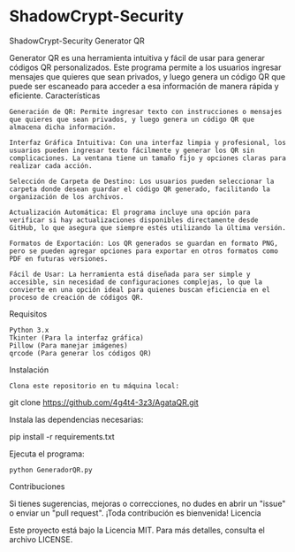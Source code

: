 # ShadowCrypt-Security
ShadowCrypt-Security Generator QR

Generator QR es una herramienta intuitiva y fácil de usar para generar códigos QR personalizados. Este programa permite a los usuarios ingresar  mensajes que quieres que sean privados, y luego genera un código QR que puede ser escaneado para acceder a esa información de manera rápida y eficiente.
Características

    Generación de QR: Permite ingresar texto con instrucciones o mensajes que quieres que sean privados, y luego genera un código QR que almacena dicha información.

    Interfaz Gráfica Intuitiva: Con una interfaz limpia y profesional, los usuarios pueden ingresar texto fácilmente y generar los QR sin complicaciones. La ventana tiene un tamaño fijo y opciones claras para realizar cada acción.

    Selección de Carpeta de Destino: Los usuarios pueden seleccionar la carpeta donde desean guardar el código QR generado, facilitando la organización de los archivos.

    Actualización Automática: El programa incluye una opción para verificar si hay actualizaciones disponibles directamente desde GitHub, lo que asegura que siempre estés utilizando la última versión.

    Formatos de Exportación: Los QR generados se guardan en formato PNG, pero se pueden agregar opciones para exportar en otros formatos como PDF en futuras versiones.

    Fácil de Usar: La herramienta está diseñada para ser simple y accesible, sin necesidad de configuraciones complejas, lo que la convierte en una opción ideal para quienes buscan eficiencia en el proceso de creación de códigos QR.

Requisitos

    Python 3.x
    Tkinter (Para la interfaz gráfica)
    Pillow (Para manejar imágenes)
    qrcode (Para generar los códigos QR)

Instalación

    Clona este repositorio en tu máquina local:

git clone https://github.com/4g4t4-3z3/AgataQR.git

Instala las dependencias necesarias:

pip install -r requirements.txt

Ejecuta el programa:

    python GeneradorQR.py

Contribuciones

Si tienes sugerencias, mejoras o correcciones, no dudes en abrir un "issue" o enviar un "pull request". ¡Toda contribución es bienvenida!
Licencia

Este proyecto está bajo la Licencia MIT. Para más detalles, consulta el archivo LICENSE.
